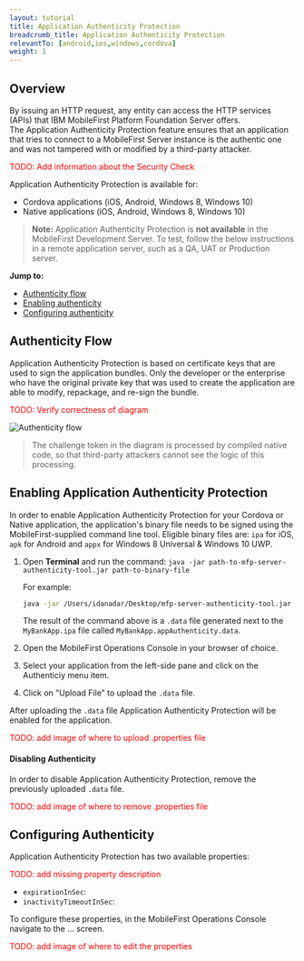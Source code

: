 ```yaml
---
layout: tutorial
title: Application Authenticity Protection
breadcrumb_title: Application Authenticity Protection
relevantTo: [android,ios,windows,cordova]
weight: 1
---
```

## Overview
By issuing an HTTP request, any entity can access the HTTP services (APIs) that IBM MobileFirst Platform Foundation Server offers.  
The Application Authenticity Protection feature ensures that an application that tries to connect to a MobileFirst Server instance is the authentic one and was not tampered with or modified by a third-party attacker.

<span style="color:red">TODO: Add information about the Security Check</span>

Application Authenticity Protection is available for:

- Cordova applications (iOS, Android, Windows 8, Windows 10)
- Native applications (iOS, Android, Windows 8, Windows 10)

> <b>Note:</b> Application Authenticity Protection is <b>not available</b> in the MobileFirst Development Server. To test, follow the below instructions in a remote application server, such as a QA, UAT or Production server.

**Jump to:**

- [Authenticity flow](authenticity-flow)
- [Enabling authenticity](enabling-authenticity)
- [Configuring authenticity](configuring-authenticity)

## Authenticity Flow
Application Authenticity Protection is based on certificate keys that are used to sign the application bundles.
Only the developer or the enterprise who have the original private key that was used to create the application are able to modify, repackage, and re-sign the bundle.

<span style="color:red">TODO: Verify correctness of diagram</span>

![Authenticity flow](https://developer.ibm.com/mobilefirstplatform/wp-content/uploads/sites/32/2015/04/09_15_check_flow.jpg)

> The challenge token in the diagram is processed by compiled native code, so that third-party attackers cannot see the logic of this processing.

## Enabling Application Authenticity Protection
In order to enable Application Authenticity Protection for your Cordova or Native application, the application's binary file needs to be signed using the MobileFirst-supplied command line tool. Eligible binary files are: `ipa` for iOS, `apk` for Android and `appx` for Windows 8 Universal &amp; Windows 10 UWP.

1. Open **Terminal** and run the command: `java -jar path-to-mfp-server-authenticity-tool.jar path-to-binary-file`

    For example:

    ```bash
    java -jar /Users/idanadar/Desktop/mfp-server-authenticity-tool.jar /Users/idanadar/Desktop/MyBankApp.ipa
    ```

    The result of the command above is a `.data` file generated next to the `MyBankApp.ipa` file called `MyBankApp.appAuthenticity.data`.
 
2. Open the MobileFirst Operations Console in your browser of choice.
3. Select your application from the left-side pane and click on the Authenticiy menu item.
3. Click on "Upload File" to upload the `.data` file.

After uploading the `.data` file Application Authenticity Protection will be enabled for the application.

<span style="color:red">TODO: add image of where to upload .properties file</span>

#### Disabling Authenticity
In order to disable Application Authenticity Protection, remove the previously uploaded `.data` file.

<span style="color:red">TODO: add image of where to remove .properties file</span>

## Configuring Authenticity
Application Authenticity Protection has two available properties:

<span style="color:red">TODO: add missing property description</span>  

- `expirationInSec`:
- `inactivityTimeoutInSec`:

To configure these properties, in the MobileFirst Operations Console navigate to the ... screen.

<span style="color:red">TODO: add image of where to edit the properties</span>

